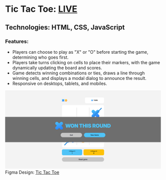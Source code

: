 # Tic Tac Toe: **[LIVE](https://ahmediramadan01.github.io/tic-tac-toe/ "Tic Tac Toe's Live Preview")**

## Technologies: HTML, CSS, JavaScript

### Features:

- Players can choose to play as "X" or "O" before starting the game, determining who goes first.
- Players take turns clicking on cells to place their markers, with the game dynamically updating the board and scores.
- Game detects winning combinations or ties, draws a line through winning cells, and displays a modal dialog to announce the result.
- Responsive on desktops, tablets, and mobiles.

![Tic Tac Toe's Screenshot](./images/tic-tac-toe-screenshot.png?raw=true "Tic Tac Toe's Screenshot")
Figma Design: [Tic Tac Toe](https://app.bigdevsoon.me/projects/tic-tac-toe/browser "Tic Tac Toe's Figma Design")
